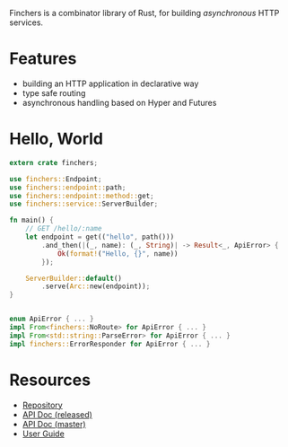 Finchers is a combinator library of Rust, for building *asynchronous* HTTP services.

# Features

* building an HTTP application in declarative way
* type safe routing
* asynchronous handling based on Hyper and Futures

# Hello, World

```rust
extern crate finchers;

use finchers::Endpoint;
use finchers::endpoint::path;
use finchers::endpoint::method::get;
use finchers::service::ServerBuilder;

fn main() {
    // GET /hello/:name
    let endpoint = get(("hello", path()))
        .and_then(|(_, name): (_, String)| -> Result<_, ApiError> {
            Ok(format!("Hello, {}", name))
        });

    ServerBuilder::default()
        .serve(Arc::new(endpoint));
}


enum ApiError { ... }
impl From<finchers::NoRoute> for ApiError { ... }
impl From<std::string::ParseError> for ApiError { ... }
impl finchers::ErrorResponder for ApiError { ... }
```

# Resources

* [Repository][repository]
* [API Doc (released)][doc-released]
* [API Doc (master)][doc-master]
* [User Guide][user-guide]

[repository]: https://github.com/finchers-rs/finchers
[doc-released]: https://docs.rs/finchers
[doc-master]: ./api/finchers/index.html
[user-guide]: ./guide/index.html
